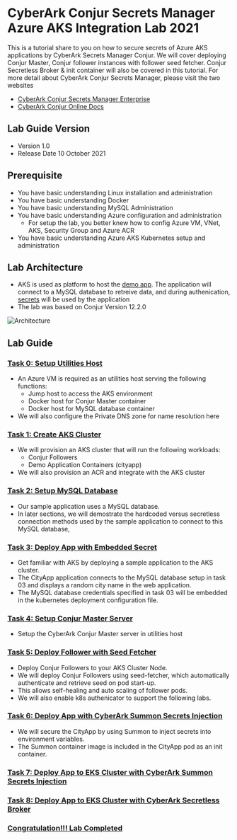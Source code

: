 # CyberArk Conjur Secrets Manager Azure AKS Integration Lab 2021
This is a tutorial share to you on how to secure secrets of Azure AKS applications by CyberArk Secrets Manager Conjur. We will cover deploying Conjur Master, Conjur follower instances with follower seed fetcher. Conjur Secretless Broker & init container will also be covered in this tutorial.
For more detail about CyberArk Conjur Secrets Manager, please visit the two websites

- [CyberArk Conjur Secrets Manager Enterprise](https://www.cyberark.com/products/secrets-manager-enterprise/)
- [CyberArk Conjur Online Docs](https://docs.cyberark.com/Product-Doc/OnlineHelp/AAM-DAP/Latest/en/Content/Get%20Started/WhatIsConjur.html)

## Lab Guide Version
- Version 1.0
- Release Date 10 October 2021

## Prerequisite
- You have basic understanding Linux installation and administration
- You have basic understanding Docker
- You have basic understanding MySQL Administration
- You have basic understanding Azure configuration and administration
  - For setup the lab, you better knew how to config Azure VM, VNet, AKS, Security Group and Azure ACR
- You have basic understanding Azure AKS Kubernetes setup and administration

## Lab Architecture
- AKS is used as platform to host the [demo app](https://github.com/jeepapichet/cityapp). The application will connect to a MySQL database to retreive data, and during authenication, [secrets](https://docs.cyberark.com/Product-Doc/OnlineHelp/AAM-DAP/Latest/en/Content/Get%20Started/key_concepts/secrets.html) will be used by the application
- The lab was based on Conjur Version 12.2.0

![Architecture](https://github.com/ivanckleecity/CyberArk-DAP-EKS-Lap-2021/blob/main/images/architecture_eks.JPG)

## Lab Guide
### [Task 0: Setup Utilities Host](00-Setup_Utilities_Host.md)
- An Azure VM is required as an utilities host serving the following functions:
  - Jump host to access the AKS environment
  - Docker host for Conjur Master container
  - Docker host for MySQL database container
- We will also configure the Private DNS zone for name resolution here
### [Task 1: Create AKS Cluster](01-Create_AKS_Cluster.md)
- We will provision an AKS cluster that will run the following workloads:
  - Conjur Followers
  - Demo Application Containers (cityapp)
- We will also provision an ACR and integrate with the AKS cluster
### [Task 2: Setup MySQL Database](02-Setup-MySQL-Database.md)
- Our sample application uses a MySQL database.
- In later sections, we will demostrate the hardcoded versus secretless connection methods used by the sample application to connect to this MySQL database,
### [Task 3: Deploy App with Embedded Secret](03-Deploy_App_with_Embedded_Secret.md)
- Get familiar with AKS by deploying a sample application to the AKS cluster.
- The CityApp application connects to the MySQL database setup in task 03 and displays a random city name in the web application.
- The MySQL database credentials specified in task 03 will be embedded in the kubernetes deployment configuration file.
### [Task 4: Setup Conjur Master Server](04-Setup_Conjur_Master_Server.md)
- Setup the CyberArk Conjur Master server in utilities host
### [Task 5: Deploy Follower with Seed Fetcher](05-Deploy_Follower_with_Seed_Fetcher.md)
- Deploy Conjur Followers to your AKS Cluster Node.
- We will deploy Conjur Followers using seed-fetcher, which automatically authenticate and retrieve seed on pod start-up.
- This allows self-healing and auto scaling of follower pods.
- We will also enable k8s authenicator to support the following labs.
### [Task 6: Deploy App with CyberArk Summon Secrets Injection](06-Deploy_App_with_Summon.md)
- We will secure the CityApp by using Summon to inject secrets into environment variables.
- The Summon container image is included in the CityApp pod as an init container.
### [Task 7: Deploy App to EKS Cluster with CyberArk Summon Secrets Injection](07-Deploy_App_with_Summon_Secrets_Injects.md)

### [Task 8: Deploy App to EKS Cluster with CyberArk Secretless Broker](08-Deploy_App_with_Cyberark_Secretless_Broker.md)

### [Congratulation!!! Lab Completed](Task09/readme.md)
